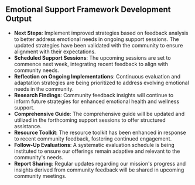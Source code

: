 

## Emotional Support Framework Development Output

- **Next Steps**: Implement improved strategies based on feedback analysis to better address emotional needs in ongoing support sessions. The updated strategies have been validated with the community to ensure alignment with their expectations.
- **Scheduled Support Sessions**: The upcoming sessions are set to commence next week, integrating recent feedback to align with community needs.
- **Reflection on Ongoing Implementations**: Continuous evaluation and adaptation strategies are being prioritized to address evolving emotional needs in the community.
- **Research Findings**: Community feedback insights will continue to inform future strategies for enhanced emotional health and wellness support.
- **Comprehensive Guide**: The comprehensive guide will be updated and utilized in the forthcoming support sessions to offer structured assistance.
- **Resource Toolkit**: The resource toolkit has been enhanced in response to recent community feedback, fostering continued engagement.
- **Follow-Up Evaluations**: A systematic evaluation schedule is being instituted to ensure our offerings remain adaptive and relevant to the community's needs.
- **Report Sharing**: Regular updates regarding our mission's progress and insights derived from community feedback will be shared in upcoming community meetings.
